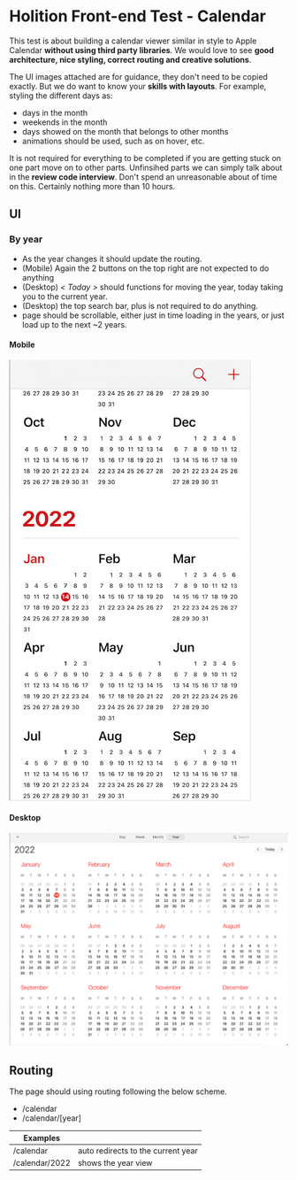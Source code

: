 # Holition Front-end Test - Calendar

This test is about building a calendar viewer similar in style to Apple Calendar **without using third party libraries**. We would love to see **good architecture, nice styling, correct routing and creative solutions**.

The UI images attached are for guidance, they don't need to be copied exactly.
But we do want to know your **skills with layouts**. For example, styling the different days as:
- days in the month
- weekends in the month
- days showed on the month that belongs to other months
- animations should be used, such as on hover, etc.

It is not required for everything to be completed if you are getting stuck on one part move on to other parts.
Unfinsihed parts we can simply talk about in the **review code interview**.
Don't spend an unreasonable about of time on this. Certainly nothing more than 10 hours.

## UI

### By year

* As the year changes it should update the routing.
* (Mobile) Again the 2 buttons on the top right are not expected to do anything
* (Desktop) *< Today >* should functions for moving the year, today taking you to the current year.
* (Desktop) the top search bar, plus is not required to do anything.
* page should be scrollable, either just in time loading in the years, or just load up to the next ~2 years.

#### Mobile
![](/doc/ui/mobile-year.png)

#### Desktop
![](/doc/ui/desktop-year.png)




## Routing

The page should using routing following the below scheme.

* /calendar
* /calendar/[year]

|  Examples      |                                    |
|----------------|------------------------------------|
| /calendar      | auto redirects to the current year |
| /calendar/2022 | shows the year view                |
